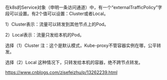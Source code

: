 在k8s的Service对象（申明一条访问通道）中，有一个“externalTrafficPolicy”字段可以设置。有2个值可以设置：Cluster或者Local。

1）Cluster表示：流量可以转发到其他节点上的Pod。

2）Local表示：流量只发给本机的Pod。

选择（1）Cluster
注：这个是默认模式，Kube-proxy不管容器实例在哪，公平转发。

选择（2）Local
这种情况下，只转发给本机的容器，绝不跨节点转发。


https://www.cnblogs.com/zisefeizhu/p/13262239.html